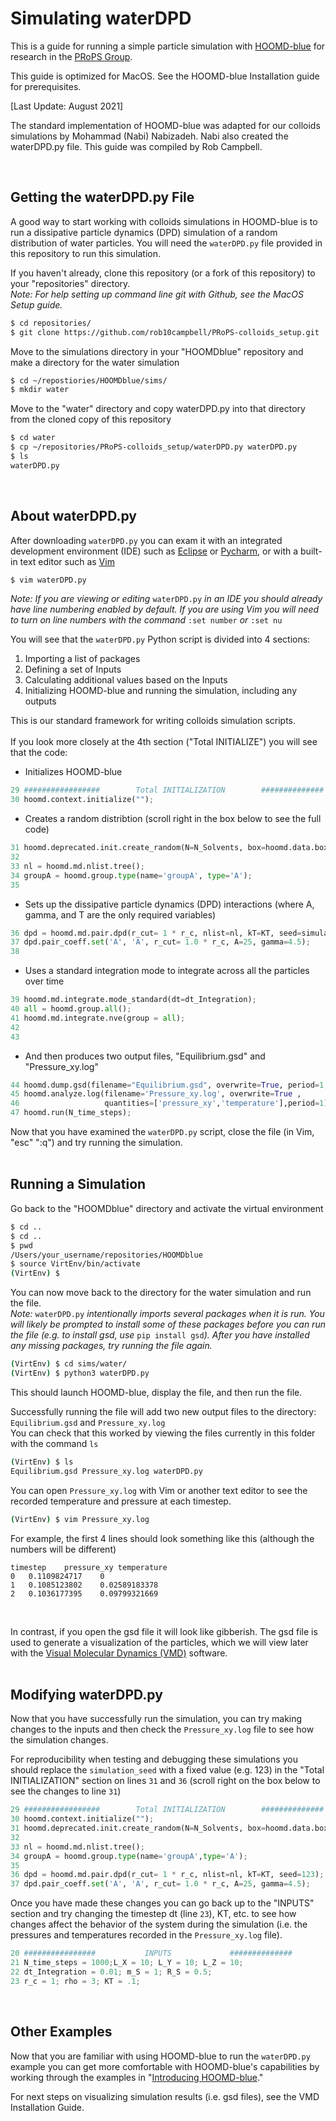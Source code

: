 # Simulating waterDPD

This is a guide for running a simple particle simulation with [HOOMD-blue] for research in the [PRoPS Group].

This guide is optimized for MacOS. See the HOOMD-blue Installation guide for prerequisites.

[Last Update: August 2021]

The standard implementation of HOOMD-blue was adapted for our colloids simulations by Mohammad (Nabi) Nabizadeh. Nabi also created the waterDPD.py file. This guide was compiled by Rob Campbell.

[HOOMD-blue]: http://glotzerlab.engin.umich.edu/hoomd-blue/
[PRoPS Group]: https://web.northeastern.edu/complexfluids/
<br>

## Getting the waterDPD.py File

A good way to start working with colloids simulations in HOOMD-blue is to run a dissipative particle dynamics (DPD) simulation of a random distribution of water particles. You will need the `waterDPD.py` file provided in this repository to run this simulation.

If you haven't already, clone this repository (or a fork of this repository) to your "repositories" directory.<br>
*Note: For help setting up command line git with Github, see the MacOS Setup guide.*
```bash
$ cd repositories/
$ git clone https://github.com/rob10campbell/PRoPS-colloids_setup.git
```
Move to the simulations directory in your "HOOMDblue" repository and make a directory for the water simulation
```bash
$ cd ~/repostiories/HOOMDblue/sims/
$ mkdir water
```
Move to the "water" directory and copy waterDPD.py into that directory from the cloned copy of this repository
```bash
$ cd water
$ cp ~/repositories/PRoPS-colloids_setup/waterDPD.py waterDPD.py
$ ls
waterDPD.py
```
<br>

## About waterDPD.py

After downloading `waterDPD.py` you can exam it with an integrated development environment (IDE) such as [Eclipse](https://www.eclipse.org/downloads/) or [Pycharm](https://www.jetbrains.com/pycharm/), or with a built-in text editor such as [Vim](https://www.vim.org/)
```bash
$ vim waterDPD.py
```
*Note: If you are viewing or editing* `waterDPD.py` *in an IDE you should already have line numbering enabled by default. If you are using Vim you will need to turn on line numbers with the command* `:set number` *or* `:set nu`

You will see that the `waterDPD.py` Python script is divided into 4 sections:
1. Importing a list of packages
2. Defining a set of Inputs
3. Calculating additional values based on the Inputs
4. Initializing HOOMD-blue and running the simulation, including any outputs

This is our standard framework for writing colloids simulation scripts. 
<br>
<br>
If you look more closely at the 4th section ("Total INITIALIZE") you will see that the code:<br>
* Initializes HOOMD-blue
```python
29 #################        Total INITIALIZATION        ##############
30 hoomd.context.initialize("");
```
* Creates a random distribtion (scroll right in the box below to see the full code)
```python
31 hoomd.deprecated.init.create_random(N=N_Solvents, box=hoomd.data.boxdim(Lx=L_X, Ly=L_Y, Lz=L_Z), name='A', min_dist=0., seed=randomint(1, 101), dimensions=3)
32
33 nl = hoomd.md.nlist.tree();
34 groupA = hoomd.group.type(name='groupA', type='A');
35
```
* Sets up the dissipative particle dynamics (DPD) interactions (where A, gamma, and T are the only required variables)
```python
36 dpd = hoomd.md.pair.dpd(r_cut= 1 * r_c, nlist=nl, kT=KT, seed=simulation_seed);
37 dpd.pair_coeff.set('A', 'A', r_cut= 1.0 * r_c, A=25, gamma=4.5);
38
```
* Uses a standard integration mode to integrate across all the particles over time
```python
39 hoomd.md.integrate.mode_standard(dt=dt_Integration);
40 all = hoomd.group.all();
41 hoomd.md.integrate.nve(group = all);
42
43
```
* And then produces two output files, "Equilibrium.gsd" and "Pressure_xy.log"
```python
44 hoomd.dump.gsd(filename="Equilibrium.gsd", overwrite=True, period=1, group=all, dynamic=['attribute', 'momentum', 'topology'])
45 hoomd.analyze.log(filename='Pressure_xy.log', overwrite=True ,
46                   quantities=['pressure_xy','temperature'],period=1)
47 hoomd.run(N_time_steps);
```

Now that you have examined the `waterDPD.py` script, close the file (in Vim, "esc" ":q") and try running the simulation.
<br>
<br>
## Running a Simulation

Go back to the "HOOMDblue" directory and activate the virtual environment
```bash
$ cd ..
$ cd ..
$ pwd
/Users/your_username/repositories/HOOMDblue
$ source VirtEnv/bin/activate
(VirtEnv) $
```
You can now move back to the directory for the water simulation and run the file.<br>
*Note:* `waterDPD.py` *intentionally imports several packages when it is run. You will likely be prompted to install some of these packages before you can run the file (e.g. to install gsd, use* `pip install gsd`*). After you have installed any missing packages, try running the file again.*
```bash
(VirtEnv) $ cd sims/water/
(VirtEnv) $ python3 waterDPD.py
```
This should launch HOOMD-blue, display the file, and then run the file.

Successfully running the file will add two new output files to the directory: `Equilibrium.gsd` and `Pressure_xy.log`<br>
You can check that this worked by viewing the files currently in this folder with the command `ls`
```bash
(VirtEnv) $ ls
Equilibrium.gsd	Pressure_xy.log	waterDPD.py
```
You can open `Pressure_xy.log` with Vim or another text editor to see the recorded temperature and pressure at each timestep. 
```bash
(VirtEnv) $ vim Pressure_xy.log
```
For example, the first 4 lines should look something like this (although the numbers will be different)
```vim
timestep	pressure_xy	temperature
0	0.1109824717	0
1	0.1085123802	0.02589183378
2	0.1036177395	0.09799321669
```
<br>

In contrast, if you open the gsd file it will look like gibberish. The gsd file is used to generate a visualization of the particles, which we will view later with the [Visual Molecular Dynamics (VMD)](https://www.ks.uiuc.edu/Research/vmd/) software.
<br>
<br>
## Modifying waterDPD.py

Now that you have successfully run the simulation, you can try making changes to the inputs and then check the `Pressure_xy.log` file to see how the simulation changes.

For reproducibility when testing and debugging these simulations you should replace the `simulation_seed` with a fixed value (e.g. 123) in the "Total INITIALIZATION" section on lines `31` and `36` (scroll right on the box below to see the changes to line `31`)
```python
29 #################        Total INITIALIZATION        ##############
30 hoomd.context.initialize("");
31 hoomd.deprecated.init.create_random(N=N_Solvents, box=hoomd.data.boxdim(Lx=L_X, Ly=L_Y, Lz=L_Z), name='A', min_dist=0., seed=123, dimensions=3)
32
33 nl = hoomd.md.nlist.tree();
34 groupA = hoomd.group.type(name='groupA',type='A');
35
36 dpd = hoomd.md.pair.dpd(r_cut= 1 * r_c, nlist=nl, kT=KT, seed=123);
37 dpd.pair_coeff.set('A', 'A', r_cut= 1.0 * r_c, A=25, gamma=4.5);
```
Once you have made these changes you can go back up to the "INPUTS" section and try changing the timestep dt (line `23`), KT, etc. to see how changes affect the behavior of the system during the simulation (i.e. the pressures and temperatures recorded in the `Pressure_xy.log` file).
```python
20 ################           INPUTS             ##############
21 N_time_steps = 1000;L_X = 10; L_Y = 10; L_Z = 10;
22 dt_Integration = 0.01; m_S = 1; R_S = 0.5;
23 r_c = 1; rho = 3; KT = .1;
```
<br>

## Other Examples

Now that you are familiar with using HOOMD-blue to run the `waterDPD.py` example you can get more comfortable with HOOMD-blue's capabilities by working through the examples in "[Introducing HOOMD-blue](https://github.com/glotzerlab/hoomd-examples/tree/master/00-Introducing-HOOMD-blue)."

For next steps on visualizing simulation results (i.e. gsd files), see the VMD Installation Guide. 
